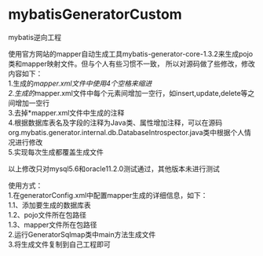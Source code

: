 # mybatisGeneratorCustom
mybatis逆向工程

使用官方网站的mapper自动生成工具mybatis-generator-core-1.3.2来生成pojo类和mapper映射文件。但与个人有些习惯不一致，
所以对源码做了些修改，修改内容如下：    
	1.生成的*mapper.xml文件中使用4个空格来缩进     
	2.生成的*mapper.xml文件中每个元素间增加一空行，如insert,update,delete等之间增加一空行      
	3.去掉*mapper.xml文件中生成的注释      
	4.根据数据库表名及字段的注释为Java类、属性增加注释，可以在源码org.mybatis.generator.internal.db.DatabaseIntrospector.java类中根据个人情况进行修改    
	5.实现每次生成都覆盖生成文件   
	
以上修改只对mysql5.6和oracle11.2.0测试通过，其他版本未进行测试

使用方式：     
	1.在generatorConfig.xml中配置mapper生成的详细信息，如下：    
		1.1、添加要生成的数据库表    
		1.2、pojo文件所在包路径   
		1.3、mapper文件所在包路径   
	2.运行GeneratorSqlmap类中main方法生成文件   
	3.将生成文件复制到自己工程即可   
    
